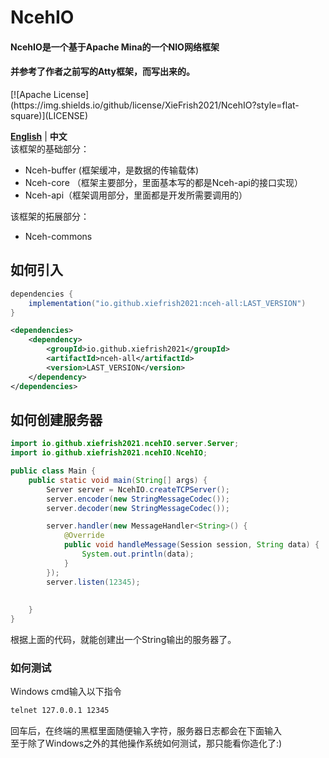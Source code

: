 # NcehIO

<h4>NcehIO是一个基于Apache Mina的一个NIO网络框架</h4>
<h4>并参考了作者之前写的Atty框架，而写出来的。</h4>
[![Apache License](https://img.shields.io/github/license/XieFrish2021/NcehIO?style=flat-square)](LICENSE)

**[English](./README_EN.md)** | **中文**\
该框架的基础部分：
 - Nceh-buffer (框架缓冲，是数据的传输载体)
 - Nceh-core （框架主要部分，里面基本写的都是Nceh-api的接口实现）
 - Nceh-api（框架调用部分，里面都是开发所需要调用的）

该框架的拓展部分：
 - Nceh-commons

## 如何引入
```gradle
dependencies {
    implementation("io.github.xiefrish2021:nceh-all:LAST_VERSION")
}
```

```xml
<dependencies>
    <dependency>
        <groupId>io.github.xiefrish2021</groupId>
        <artifactId>nceh-all</artifactId>
        <version>LAST_VERSION</version>
    </dependency>
</dependencies>
```

## 如何创建服务器
```java
import io.github.xiefrish2021.ncehIO.server.Server;
import io.github.xiefrish2021.ncehIO.NcehIO;

public class Main {
    public static void main(String[] args) {
        Server server = NcehIO.createTCPServer();
        server.encoder(new StringMessageCodec());
        server.decoder(new StringMessageCodec());

        server.handler(new MessageHandler<String>() {
            @Override
            public void handleMessage(Session session, String data) {
                System.out.println(data);
            }
        });
        server.listen(12345);
        
        
    }
}
```
根据上面的代码，就能创建出一个String输出的服务器了。

### 如何测试
Windows cmd输入以下指令
```bash
telnet 127.0.0.1 12345
```
回车后，在终端的黑框里面随便输入字符，服务器日志都会在下面输入\
至于除了Windows之外的其他操作系统如何测试，那只能看你造化了:)
